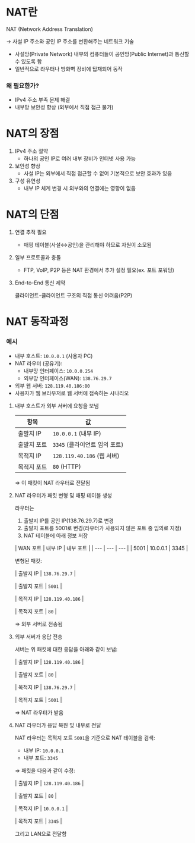 # NAT란

NAT (Network Address Translation)

→ 사설 IP 주소와 공인 IP 주소를 변환해주는 네트워크 기술

- 사설망(Private Network) 내부의 컴퓨터들이 공인망(Public Internet)과 통신할 수 있도록 함
- 일반적으로 라우터나 방화벽 장비에 탑재되어 동작

### 왜 필요한가?

- IPv4 주소 부족 문제 해결
- 내부망 보안성 향상 (외부에서 직접 접근 불가)

# NAT의 장점

1. IPv4 주소 절약
    - 하나의 공인 IP로 여러 내부 장비가 인터넷 사용 가능
2. 보안성 향상
    - 사설 IP는 외부에서 직접 접근할 수 없어 기본적으로 보안 효과가 있음
3. 구성 유연성
    - 내부 IP 체계 변경 시 외부와의 연결에는 영향이 없음

# NAT의 단점

1. 연결 추적 필요
    - 매핑 테이블(사설↔공인)을 관리해야 하므로 자원이 소모됨
2. 일부 프로토콜과 충돌
    - FTP, VoIP, P2P 등은 NAT 환경에서 추가 설정 필요(ex. 포트 포워딩)
3. End-to-End 통신 제약

   클라이언트-클라이언트 구조의 직접 통신 어려움(P2P)


# NAT 동작과정

### 예시

- 내부 호스트: `10.0.0.1` (사용자 PC)
- NAT 라우터 (공유기):
    - 내부망 인터페이스: `10.0.0.254`
    - 외부망 인터페이스(WAN): `138.76.29.7`
- 외부 웹 서버: `128.119.40.186:80`
- 사용자가 웹 브라우저로 웹 서버에 접속하는 시나리오

1. 내부 호스트가 외부 서버에 요청을 보냄


    | 항목 | 값 |
    | --- | --- |
    | 출발지 IP | `10.0.0.1` (내부 IP) |
    | 출발지 포트 | `3345` (클라이언트 임의 포트) |
    | 목적지 IP | `128.119.40.186` (웹 서버) |
    | 목적지 포트 | `80` (HTTP) |
    
    ⇒ 이 패킷이 NAT 라우터로 전달됨

2. NAT 라우터가 패킷 변형 및 매핑 테이블 생성

   라우터는

    1. 출발지 IP를 공인 IP(138.76.29.7)로 변경
    2. 출발지 포트를 5001로 변경(라우터가 사용되지 않은 포트 중 임의로 지정)
    3. NAT 테이블에 아래 정보 저장

   | WAN 포트 | 내부 IP | 내부 포트 |
       | --- | --- | --- |
   | 5001 | 10.0.0.1 | 3345 |

   변형된 패킷:

   | 출발지 IP | `138.76.29.7` |

   | 출발지 포트 | `5001` |

   | 목적지 IP | `128.119.40.186` |

   | 목적지 포트 | `80` |

   ⇒ 외부 서버로 전송됨

3. 외부 서버가 응답 전송

   서버는 위 패킷에 대한 응답을 아래와 같이 보냄:

   | 출발지 IP | `128.119.40.186` |

   | 출발지 포트 | `80` |

   | 목적지 IP | `138.76.29.7` |

   | 목적지 포트 | `5001` |

   ⇒ NAT 라우터가 받음

4. NAT 라우터가 응답 복원 및 내부로 전달

   NAT 라우터는 목적지 포트 `5001`을 기준으로 NAT 테이블을 검색:

    - 내부 IP: `10.0.0.1`
    - 내부 포트: `3345`

   ⇒ 패킷을 다음과 같이 수정:

   | 출발지 IP | `128.119.40.186` |

   | 출발지 포트 | `80` |

   | 목적지 IP | `10.0.0.1` |

   | 목적지 포트 | `3345` |

   그리고 LAN으로 전달함
